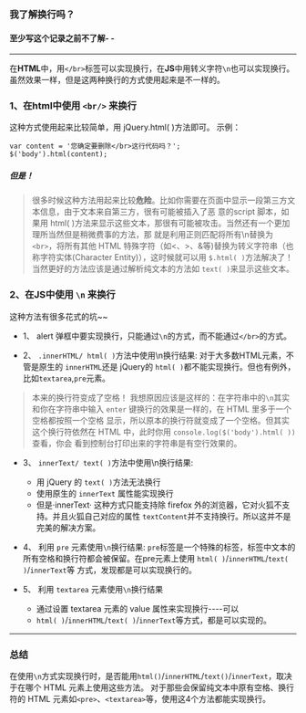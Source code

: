### 我了解换行吗？
#### 至少写这个记录之前不了解- -

- - -
在**HTML**中，用`</br>`标签可以实现换行，在**JS**中用转义字符`\n`也可以实现换行。虽然效果一样，但是这两种换行的方式使用起来是不一样的。

###  1、在html中使用 `<br/>` 来换行
这种方式使用起来比较简单，用 jQuery.html( )方法即可。
示例：

    var content = '您确定要删除</br>这行代码吗？';
    $('body').html(content);
    
##### 但是！
> 很多时候这种方法用起来比较**危险**。比如你需要在页面中显示一段第三方文本信息，由于文本来自第三方，很有可能被插入了恶
意的script 脚本，如果用 html( )方法来显示这些文本，那很有可能被攻击。当然还有一个更加理所当然但是稍微费事的方法，那
就是利用正则匹配将所有\n替换为`<br>`，将所有其他 HTML 特殊字符（如<、>、&等)替换为转义字符串（也称字符实体(Character
Entity)），这时候就可以用 `$.html( )`方法解决了！当然更好的方法应该是通过解析纯文本的方法如 `text( )`来显示这些文本。

###  2、在JS中使用 `\n` 来换行

这种方法有很多花式的坑~~

- 1、 alert 弹框中要实现换行，只能通过`\n`的方式，而不能通过`</br>`的方式。

- 2、 `.innerHTML/ html( )`方法中使用\n换行结果:
对于大多数HTML元素，不管是原生的 `innerHTML`还是 jQuery的 `html( )`都不能实现换行。但也有例外，比如`textarea`,`pre`元素。

> 本来的换行符变成了空格！
我想原因应该是这样的：在字符串中的`\n`其实和你在字符串中输入 `enter` 键换行的效果是一样的，在 HTML 里多于一个空格都按照一个空格
显示，所以原本的换行符就变成了一个空格。但其实这个换行符依然在 HTML 中，此时你用 `console.log($('body').html( ))`查看，你会
看到控制台打印出来的字符串是有空行效果的。

- 3、 `innerText/ text( )`方法中使用\n换行结果:
    - 用 jQuery 的 `text( )`方法无法换行
    - 使用原生的 `innerText` 属性能实现换行
    - 但是·innerText· 这种方式只能支持除 firefox 外的浏览器，它对火狐不支持。并且火狐自己对应的属性
    `textContent`并不支持换行。所以这并不是完美的解决方案。
    
- 4、 利用 `pre` 元素使用`\n`换行结果:
`pre`标签是一个特殊的标签，标签中文本的所有空格和换行符都会被保留。在pre元素上使用 `html( )`/`innerHTML`/`text( )`/`innerText`等
方式，发现都是可以实现换行的。

- 5、 利用 `textarea` 元素使用`\n`换行结果
    - 通过设置 textarea 元素的 value 属性来实现换行----可以
    - `html( )`/`innerHTML`/`text( )`/`innerText`等方式，都是可以实现的。
    
- - -
### 总结
在使用`\n`方式实现换行时，是否能用`html()`/`innerHTML`/`text()`/`innerText`，取决于在哪个 HTML 元素上使用这些方法。
对于那些会保留纯文本中原有空格、换行符的 HTML 元素如`<pre>`、`<textarea>`等，使用这4个方法都能实现换行。

